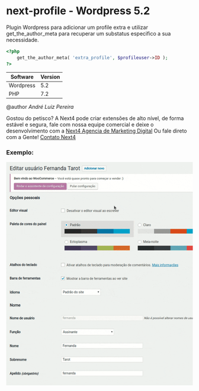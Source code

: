 # next-profile - Wordpress 5.2

Plugin Wordpress para adicionar um profile extra e utilizar get_the_author_meta para recuperar um substatus especifico a sua necessidade.

```php
<?php 
    get_the_author_meta( 'extra_profile', $profileuser->ID );
?>
```
| Software  | Version |
|-----------|---------|
| Wordpress | 5.2     |
| PHP       | 7.2     |

@author
*André Luiz Pereira*

Gostou do petisco? A Next4 pode criar extensões de alto nível, de forma estável e segura, fale com nossa equipe comercial e deixe o desenvolvimento com a [Next4 Agencia de Marketing Digital](https://www.next4.com.br)
Ou fale direto com a Gente! [Contato Next4](https://www.next4.com.br/contato)

### Exemplo:
![Demo](demo/view-profile.gif)



